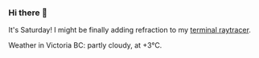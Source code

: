 ### Hi there :wave:

It's Saturday! I might be finally adding refraction to my [terminal raytracer](https://github.com/bewuethr/bash-raytracer).

Weather in Victoria BC: partly cloudy, at +3°C.
